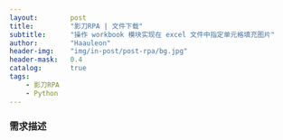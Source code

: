 ```yaml
---
layout:        post
title:         "影刀RPA | 文件下载"
subtitle:      "操作 workbook 模块实现在 excel 文件中指定单元格填充图片"
author:        "Haauleon"
header-img:    "img/in-post/post-rpa/bg.jpg"
header-mask:   0.4
catalog:       true
tags:
    - 影刀RPA
    - Python
---
```


### 需求描述